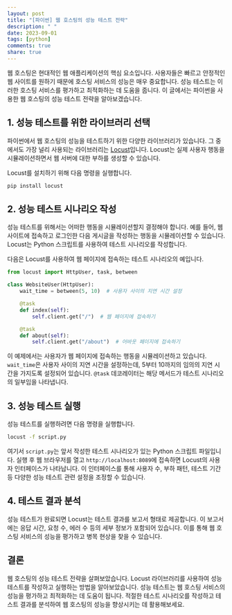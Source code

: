 ```yaml
---
layout: post
title: "[파이썬] 웹 호스팅의 성능 테스트 전략"
description: " "
date: 2023-09-01
tags: [python]
comments: true
share: true
---
```


웹 호스팅은 현대적인 웹 애플리케이션의 핵심 요소입니다. 사용자들은 빠르고 안정적인 웹 사이트를 원하기 때문에 호스팅 서비스의 성능은 매우 중요합니다. 성능 테스트는 이러한 호스팅 서비스를 평가하고 최적화하는 데 도움을 줍니다. 이 글에서는 파이썬을 사용한 웹 호스팅의 성능 테스트 전략을 알아보겠습니다.

## 1. 성능 테스트를 위한 라이브러리 선택
파이썬에서 웹 호스팅의 성능을 테스트하기 위한 다양한 라이브러리가 있습니다. 그 중에서도 가장 널리 사용되는 라이브러리는 [Locust](https://locust.io/)입니다. Locust는 실제 사용자 행동을 시뮬레이션하면서 웹 서버에 대한 부하를 생성할 수 있습니다.

Locust를 설치하기 위해 다음 명령을 실행합니다.

```bash
pip install locust
```

## 2. 성능 테스트 시나리오 작성
성능 테스트를 위해서는 어떠한 행동을 시뮬레이션할지 결정해야 합니다. 예를 들어, 웹 사이트에 접속하고 로그인한 다음 게시글을 작성하는 행동을 시뮬레이션할 수 있습니다. Locust는 Python 스크립트를 사용하여 테스트 시나리오를 작성합니다.

다음은 Locust를 사용하여 웹 페이지에 접속하는 테스트 시나리오의 예입니다.

```python
from locust import HttpUser, task, between

class WebsiteUser(HttpUser):
    wait_time = between(5, 10)  # 사용자 사이의 지연 시간 설정

    @task
    def index(self):
        self.client.get("/")  # 웹 페이지에 접속하기

    @task
    def about(self):
        self.client.get("/about")  # 어바웃 페이지에 접속하기
```

이 예제에서는 사용자가 웹 페이지에 접속하는 행동을 시뮬레이션하고 있습니다. `wait_time`은 사용자 사이의 지연 시간을 설정하는데, 5부터 10까지의 임의의 지연 시간을 가지도록 설정되어 있습니다. `@task` 데코레이터는 해당 메서드가 테스트 시나리오의 일부임을 나타냅니다.

## 3. 성능 테스트 실행
성능 테스트를 실행하려면 다음 명령을 실행합니다.

```bash
locust -f script.py
```

여기서 `script.py`는 앞서 작성한 테스트 시나리오가 있는 Python 스크립트 파일입니다. 실행 후 웹 브라우저를 열고 `http://localhost:8089`에 접속하면 Locust의 사용자 인터페이스가 나타납니다. 이 인터페이스를 통해 사용자 수, 부하 패턴, 테스트 기간 등 다양한 성능 테스트 관련 설정을 조정할 수 있습니다.

## 4. 테스트 결과 분석
성능 테스트가 완료되면 Locust는 테스트 결과를 보고서 형태로 제공합니다. 이 보고서에는 응답 시간, 요청 수, 에러 수 등의 세부 정보가 포함되어 있습니다. 이를 통해 웹 호스팅 서비스의 성능을 평가하고 병목 현상을 찾을 수 있습니다.

## 결론
웹 호스팅의 성능 테스트 전략을 살펴보았습니다. Locust 라이브러리를 사용하여 성능 테스트를 작성하고 실행하는 방법을 알아보았습니다. 성능 테스트는 웹 호스팅 서비스의 성능을 평가하고 최적화하는 데 도움이 됩니다. 적절한 테스트 시나리오를 작성하고 테스트 결과를 분석하여 웹 호스팅의 성능을 향상시키는 데 활용해보세요.